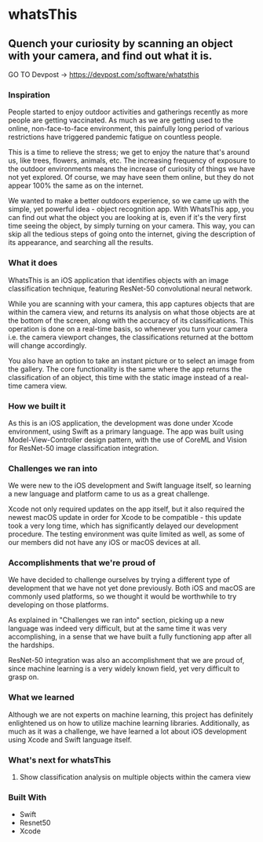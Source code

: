 # whatsThis
## Quench your curiosity by scanning an object with your camera, and find out what it is.

GO TO Devpost -> https://devpost.com/software/whatsthis


### Inspiration

People started to enjoy outdoor activities and gatherings recently as more people are getting vaccinated. As much as we are getting used to the online, non-face-to-face environment, this painfully long period of various restrictions have triggered pandemic fatigue on countless people.

This is a time to relieve the stress; we get to enjoy the nature that's around us, like trees, flowers, animals, etc. The increasing frequency of exposure to the outdoor environments means the increase of curiosity of things we have not yet explored. Of course, we may have seen them online, but they do not appear 100% the same as on the internet.

We wanted to make a better outdoors experience, so we came up with the simple, yet powerful idea - object recognition app. With WhatsThis app, you can find out what the object you are looking at is, even if it's the very first time seeing the object, by simply turning on your camera. This way, you can skip all the tedious steps of going onto the internet, giving the description of its appearance, and searching all the results.


### What it does

WhatsThis is an iOS application that identifies objects with an image classification technique, featuring ResNet-50 convolutional neural network.

While you are scanning with your camera, this app captures objects that are within the camera view, and returns its analysis on what those objects are at the bottom of the screen, along with the accuracy of its classifications. This operation is done on a real-time basis, so whenever you turn your camera i.e. the camera viewport changes, the classifications returned at the bottom will change accordingly.

You also have an option to take an instant picture or to select an image from the gallery. The core functionality is the same where the app returns the classification of an object, this time with the static image instead of a real-time camera view.


### How we built it

As this is an iOS application, the development was done under Xcode environment, using Swift as a primary language. The app was built using Model-View-Controller design pattern, with the use of CoreML and Vision for ResNet-50 image classification integration.


### Challenges we ran into

We were new to the iOS development and Swift language itself, so learning a new language and platform came to us as a great challenge.

Xcode not only required updates on the app itself, but it also required the newest macOS update in order for Xcode to be compatible - this update took a very long time, which has significantly delayed our development procedure. The testing environment was quite limited as well, as some of our members did not have any iOS or macOS devices at all.


### Accomplishments that we're proud of

We have decided to challenge ourselves by trying a different type of development that we have not yet done previously. Both iOS and macOS are commonly used platforms, so we thought it would be worthwhile to try developing on those platforms.

As explained in "Challenges we ran into" section, picking up a new language was indeed very difficult, but at the same time it was very accomplishing, in a sense that we have built a fully functioning app after all the hardships.

ResNet-50 integration was also an accomplishment that we are proud of, since machine learning is a very widely known field, yet very difficult to grasp on.


### What we learned

Although we are not experts on machine learning, this project has definitely enlightened us on how to utilize machine learning libraries. Additionally, as much as it was a challenge, we have learned a lot about iOS development using Xcode and Swift language itself.


### What's next for whatsThis

1. Show classification analysis on multiple objects within the camera view


### Built With
- Swift
- Resnet50
- Xcode

